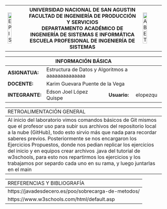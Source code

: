 <table>
 <theader>
  <tr>
	 <td><img src="epis.png" alt="EPIS" style="width:50%; height:auto"/></td>
   <th>
    <span style="font-weight:bold;">UNIVERSIDAD NACIONAL DE SAN AGUSTIN</span><br />
    <span style="font-weight:bold;">FACULTAD DE INGENIERÍA DE PRODUCCIÓN Y SERVICIOS</span><br />
    <span style="font-weight:bold;">DEPARTAMENTO ACADÉMICO DE INGENIERÍA DE SISTEMAS E INFORMÁTICA</span><br />
    <span style="font-weight:bold;">ESCUELA PROFESIONAL DE INGENIERÍA DE SISTEMAS</span>
   </th>
   <td><img src="abet.png" alt="ABET" style="width:50%; height:auto"/></td>
  </tr>
 </theader>
</table>

<table>
 <theader>
  <tr><th colspan="4" style="text-align:center;"><strong>INFORMACIÓN BÁSICA</strong></th></tr>
 </theader>
 <tbody>
  <tr><td><strong>ASIGNATUA:</strong></td><td colspan="3">Estructura de Datos y Algoritmos   a aaaaaaaaaaaaaa  </td></tr>
  <tr><td><strong>DOCENTE:</strong></td><td colspan="3">Karim Guevara Puente de la Vega</td></tr>
  <tr><td><strong>INTEGRANTE:</strong></td><td>Edson Joel López Quispe</td><td><strong>Usuario:</strong></td><td>elopezqu</td></tr>
 </tbody>
</table>

<table>
<theader>
<tr><td>RETROALIMENTACIÓN GENERAL</td><tr>
</theader>
<tbody>
<tr><td>Al inicio del laboratorio vimos comandos básicos de Git mismos que el profesor uso para subir sus archivos del repositorio local a la nube (GitHub), todo esto sirvio más que nada para recordar saberes previos. Posteriormente se nos encargaron los Ejercicios Propuestos, donde nos pedian replicar los ejercicios del inicio y en equipos crear archivos .java del tutorial de w3schools, para esto nos repartirmos los ejercicios y los trabajamos por separdo cada uno en su rama, y luego juntarlas en el main</td></tr>
</tbody>
</table>

<table>
<tr><td>RREFERENCIAS Y BIBLIOGRAFÍA</td><tr>
</theader>
<tbody>
<tr><td>https://javadesdecero.es/poo/sobrecarga-de-metodos/ </td></tr>
<tr><td>https://www.w3schools.com/html/default.asp </td></tr>
</tbody>
</table>
